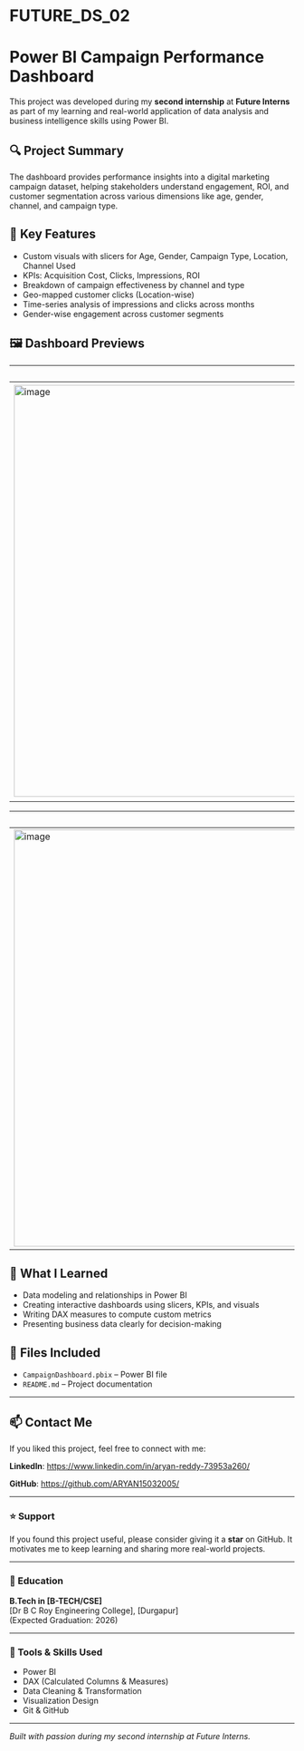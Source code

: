# FUTURE_DS_02
# Power BI Campaign Performance Dashboard

This project was developed during my **second internship** at **Future Interns** as part of my learning and real-world application of data analysis and business intelligence skills using Power BI.

## 🔍 Project Summary

The dashboard provides performance insights into a digital marketing campaign dataset, helping stakeholders understand engagement, ROI, and customer segmentation across various dimensions like age, gender, channel, and campaign type.

## 📌 Key Features

- Custom visuals with slicers for Age, Gender, Campaign Type, Location, Channel Used
- KPIs: Acquisition Cost, Clicks, Impressions, ROI
- Breakdown of campaign effectiveness by channel and type
- Geo-mapped customer clicks (Location-wise)
- Time-series analysis of impressions and clicks across months
- Gender-wise engagement across customer segments

## 🖼️ Dashboard Previews

| Overview | Campaign Type Analysis |
|---------|-------------------------|
| <img width="1302" height="727" alt="image" src="https://github.com/user-attachments/assets/73ed93b5-5c29-403a-9dd9-5b3d0e267615" />|  <img width="1310" height="734" alt="image" src="https://github.com/user-attachments/assets/2531120b-96a4-4e75-aca9-8edcb73d6142" /> |

| Location and Clicks | Channel Usage Distribution |
|---------------------|--------------------------------------|
| <img width="1299" height="736" alt="image" src="https://github.com/user-attachments/assets/13b1bcc6-de5b-43ce-8794-4cd72ec3de4f" />| <img width="1307" height="738" alt="image" src="https://github.com/user-attachments/assets/3ac1fc55-412d-45d6-9923-e70b4e1e2b0e" />|


## 🧠 What I Learned

- Data modeling and relationships in Power BI
- Creating interactive dashboards using slicers, KPIs, and visuals
- Writing DAX measures to compute custom metrics
- Presenting business data clearly for decision-making

## 📁 Files Included

- `CampaignDashboard.pbix` – Power BI file
- `README.md` – Project documentation

---

## 📫 Contact Me

If you liked this project, feel free to connect with me:

**LinkedIn**: https://www.linkedin.com/in/aryan-reddy-73953a260/  

**GitHub**: https://github.com/ARYAN15032005/

---

### ⭐ Support

If you found this project useful, please consider giving it a **star** on GitHub. It motivates me to keep learning and sharing more real-world projects.

---

### 🏫 Education

**B.Tech in [B-TECH/CSE]**  
[Dr B C Roy Engineering College], [Durgapur]  
(Expected Graduation: 2026)

---

### 🔧 Tools & Skills Used

- Power BI
- DAX (Calculated Columns & Measures)
- Data Cleaning & Transformation
- Visualization Design
- Git & GitHub

---

*Built with passion during my second internship at Future Interns.*
